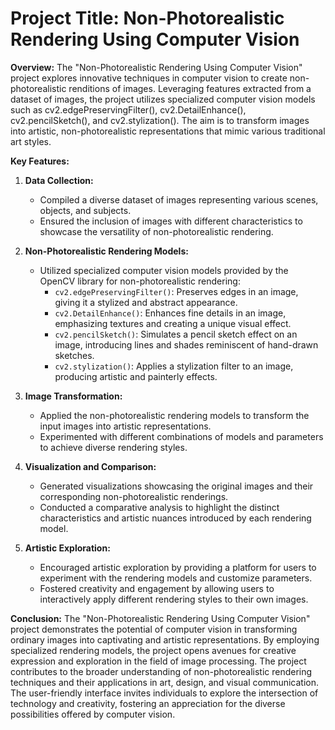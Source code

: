 # **Project Title: Non-Photorealistic Rendering Using Computer Vision**



**Overview:**
The "Non-Photorealistic Rendering Using Computer Vision" project explores innovative techniques in computer vision to create non-photorealistic renditions of images. Leveraging features extracted from a dataset of images, the project utilizes specialized computer vision models such as cv2.edgePreservingFilter(), cv2.DetailEnhance(), cv2.pencilSketch(), and cv2.stylization(). The aim is to transform images into artistic, non-photorealistic representations that mimic various traditional art styles.

**Key Features:**

1. **Data Collection:**
   - Compiled a diverse dataset of images representing various scenes, objects, and subjects.
   - Ensured the inclusion of images with different characteristics to showcase the versatility of non-photorealistic rendering.

2. **Non-Photorealistic Rendering Models:**
   - Utilized specialized computer vision models provided by the OpenCV library for non-photorealistic rendering:
      - `cv2.edgePreservingFilter()`: Preserves edges in an image, giving it a stylized and abstract appearance.
      - `cv2.DetailEnhance()`: Enhances fine details in an image, emphasizing textures and creating a unique visual effect.
      - `cv2.pencilSketch()`: Simulates a pencil sketch effect on an image, introducing lines and shades reminiscent of hand-drawn sketches.
      - `cv2.stylization()`: Applies a stylization filter to an image, producing artistic and painterly effects.

3. **Image Transformation:**
   - Applied the non-photorealistic rendering models to transform the input images into artistic representations.
   - Experimented with different combinations of models and parameters to achieve diverse rendering styles.

4. **Visualization and Comparison:**
   - Generated visualizations showcasing the original images and their corresponding non-photorealistic renderings.
   - Conducted a comparative analysis to highlight the distinct characteristics and artistic nuances introduced by each rendering model.

5. **Artistic Exploration:**
   - Encouraged artistic exploration by providing a platform for users to experiment with the rendering models and customize parameters.
   - Fostered creativity and engagement by allowing users to interactively apply different rendering styles to their own images.

**Conclusion:**
The "Non-Photorealistic Rendering Using Computer Vision" project demonstrates the potential of computer vision in transforming ordinary images into captivating and artistic representations. By employing specialized rendering models, the project opens avenues for creative expression and exploration in the field of image processing. The project contributes to the broader understanding of non-photorealistic rendering techniques and their applications in art, design, and visual communication. The user-friendly interface invites individuals to explore the intersection of technology and creativity, fostering an appreciation for the diverse possibilities offered by computer vision.
